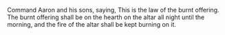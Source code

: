 Command Aaron and his sons, saying, This is the law of the burnt offering. The burnt offering shall be on the hearth on the altar all night until the morning, and the fire of the altar shall be kept burning on it.
